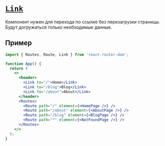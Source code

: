 # [`Link`](../index.md)

Компонент нужен для перехода по ссылке без перезагрузки страницы. Будут догружаться только необходимые данные.

## Пример

```jsx
import { Routes, Route, Link } from 'react-router-dom';

function App() {
  return (
    <>
      <header>
        <Link to="/">Home</Link>
        <Link to="/blog">Blog</Link>
        <Link to="/about">About</Link>
      </header>
      <Routes>
        <Route path="/" element={<HomePage />} />
        <Route path="/about" element={<AboutPage />} />
        <Route path="/blog" element={<BlogPage />} />
        <Route path="*" element={<NotFoundPage />} />
      </Routes>
    </>
  );
}
```
